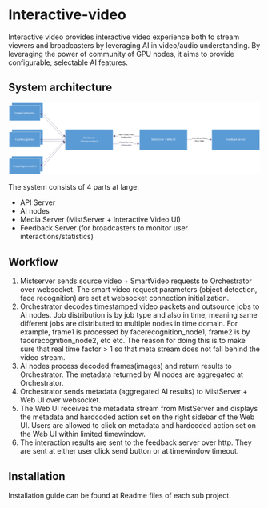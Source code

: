 # Interactive-video

Interactive video provides interactive video experience both to stream viewers and broadcasters by leveraging AI in video/audio understanding. By leveraging the power of community of GPU nodes, it aims to provide configurable, selectable AI features.

## System architecture
![](img/smart%20av%20architecture.png)

The system consists of 4 parts at large:
* API Server
* AI nodes
* Media Server (MistServer + Interactive Video UI)
* Feedback Server (for broadcasters to monitor user interactions/statistics)

## Workflow
1. Mistserver sends source video + SmartVideo requests to Orchestrator over websocket. The smart video request parameters (object detection, face recognition) are set at websocket connection initialization.
2. Orchestrator decodes timestamped video packets and outsource jobs to AI nodes. Job distribution is by job type and also in time, meaning same different jobs are distributed to multiple nodes in time domain. For example, frame1 is processed by facerecognition_node1, frame2 is by facerecognition_node2, etc etc. The reason for doing this is to make sure that real time factor > 1 so that meta stream does not fall behind the video stream.
3. AI nodes process decoded frames(images) and return results to Orchestrator. The metadata returned by AI nodes are aggregated at Orchestrator.
4. Orchestrator sends metadata (aggregated AI results) to MistServer + Web UI over websocket.
5. The Web UI receives the metadata stream from MistServer and displays the metadata and hardcoded action set on the right sidebar of the Web UI. Users are allowed to click on metadata and hardcoded action set on the Web UI within limited timewindow.
6. The interaction results are sent to the feedback server over http. They are sent at either user click send button or at timewindow timeout.


## Installation
Installation guide can be found at Readme files of each sub project.